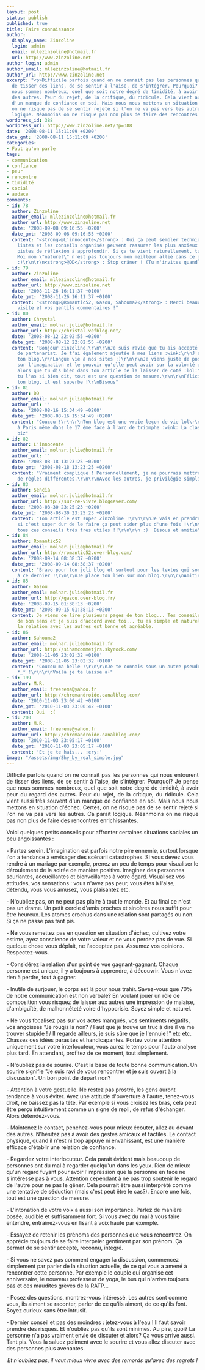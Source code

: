 ```yaml
---
layout: post
status: publish
published: true
title: Faire connaissance
author:
  display_name: Zinzoline
  login: admin
  email: mllezinzoline@hotmail.fr
  url: http://www.zinzoline.net
author_login: admin
author_email: mllezinzoline@hotmail.fr
author_url: http://www.zinzoline.net
excerpt: "<p>Difficile parfois quand on ne connait pas les personnes qui nous entourent
  de tisser des liens, de se sentir à l'aise, de s'intégrer. Pourquoi? Je pense que
  nous sommes nombreux, quel que soit notre degré de timidité, à avoir peur du regard
  des autres. Peur du rejet, de la critique, du ridicule. Cela vient aussi très souvent
  d'un manque de confiance en soi. Mais nous nous mettons en situation d'échec. Certes,
  on ne risque pas de se sentir rejeté si l'on ne va pas vers les autres. Ca parait
  logique. Néanmoins on ne risque pas non plus de faire des rencontres enrichissantes.</p>"
wordpress_id: 388
wordpress_url: http://www.zinzoline.net/?p=388
date: '2008-08-11 15:11:09 +0200'
date_gmt: '2008-08-11 15:11:09 +0200'
categories:
- Faut qu'on parle
tags:
- communication
- confiance
- peur
- rencontre
- timidité
- social
- audace
comments:
- id: 78
  author: Zinzoline
  author_email: mllezinzoline@hotmail.fr
  author_url: http://www.zinzoline.net
  date: '2008-09-08 09:16:55 +0200'
  date_gmt: '2008-09-08 09:16:55 +0200'
  content: "<strong>@L'innocente</strong> : Oui ça peut sembler technique mais les
    listes et les conseils organisés peuvent rassurer les plus anxieux et donner des
    pistes de réflexion à approfondir. Si ça te vient naturellement, tu es chanceuse.
    Moi mon \"naturel\" n'est pas toujours mon meilleur allié dans ce genre de situations
    :)\r\n\r\n<strong>@DD</strong> : Stop crâner ! (Tu m'invites quand? :lol:)"
- id: 79
  author: Zinzoline
  author_email: mllezinzoline@hotmail.fr
  author_url: http://www.zinzoline.net
  date: '2008-11-26 16:11:37 +0100'
  date_gmt: '2008-11-26 16:11:37 +0100'
  content: "<strong>@Romantic52, Gazou, Sahouma2</strong> : Merci beaucoup pour votre
    visite et vos gentils commentaires !"
- id: 80
  author: Chrystal
  author_email: molnar.julie@hotmail.fr
  author_url: http://christal.vefblog.net/
  date: '2008-08-12 22:02:55 +0200'
  date_gmt: '2008-08-12 22:02:55 +0200'
  content: "Bonjour Zinzoline,\r\n\r\nJe suis ravie que tu ais accepté ma demande
    de partenariat. Je t'ai également ajoutée à mes liens :wink:\r\nJ'aime beaucoup
    ton blog.\r\nLongue vie à nos sites :)\r\n\r\nJe viens juste de poster un article
    sur l'imagination et le pouvoir qu'elle peut avoir sur la volonté et la motivation,
    alors que tu dis bien dans ton article de la laisser de coté :lol:\r\nMais comme
    tu l'as si bien dit, tout est une question de mesure.\r\n\r\nFélicitation pour
    ton blog, il est superbe !\r\nBisous"
- id: 81
  author: DD
  author_email: molnar.julie@hotmail.fr
  author_url: ''
  date: '2008-08-16 15:34:49 +0200'
  date_gmt: '2008-08-16 15:34:49 +0200'
  content: "Coucou !\r\n\r\nTon blog est une vraie leçon de vie lol\r\nOui j'habite
    à Paris même dans le 17 ème face à l'arc de triomphe :wink: La classe\r\n\r\nGros
    biz"
- id: 82
  author: L'innocente
  author_email: molnar.julie@hotmail.fr
  author_url: ''
  date: '2008-08-18 13:23:25 +0200'
  date_gmt: '2008-08-18 13:23:25 +0200'
  content: "Vraiment compliqué ! Personnellement, je ne pourrais mettre en œuvre autant
    de règles différentes.\r\n\r\nAvec les autres, je privilégie simplicité et sincérité."
- id: 83
  author: Sencia
  author_email: molnar.julie@hotmail.fr
  author_url: http://sur-re-vivre.blog4ever.com/
  date: '2008-08-30 23:25:23 +0200'
  date_gmt: '2008-08-30 23:25:23 +0200'
  content: "Ton article est super Zinzoline !\r\n\r\nJe vais en prendre note car même
    si c'est super dur de le faire ça peut aider plus d'une fois !\r\n\r\nMerci pour
    tous ces conseils très très utiles !!\r\n\r\n :)  Bisous et amitié"
- id: 84
  author: Romantic52
  author_email: molnar.julie@hotmail.fr
  author_url: http://romantic52.over-blog.com/
  date: '2008-09-14 08:38:37 +0200'
  date_gmt: '2008-09-14 08:38:37 +0200'
  content: "Bravo pour ton joli blog et surtout pour les textes qui sont affiliés
    à ce dernier !\r\n\r\nJe place ton lien sur mon blog.\r\n\r\nAmitié\r\nLionel"
- id: 85
  author: Gazou
  author_email: molnar.julie@hotmail.fr
  author_url: http://gazou.over-blog.fr/
  date: '2008-09-15 01:38:13 +0200'
  date_gmt: '2008-09-15 01:38:13 +0200'
  content: Je viens de lire plusieurs pages de ton blog... Tes conseils sont plein
    de bon sens et je suis d'accord avec toi... tu es simple et naturelle... en plus
    la relation avec les autres est bonne et agréable.
- id: 86
  author: Sahouma2
  author_email: molnar.julie@hotmail.fr
  author_url: http://sihamcommetjrs.skyrock.com/
  date: '2008-11-05 23:02:32 +0100'
  date_gmt: '2008-11-05 23:02:32 +0100'
  content: "Coucou ma belle !\r\n\r\nJe te connais sous un autre pseudo et je t'adore
    *_* !\r\n\r\nVoilà je te laisse a+"
- id: 199
  author: M.R.
  author_email: freerems@yahoo.fr
  author_url: http://chromandroide.canalblog.com/
  date: '2010-11-03 23:00:42 +0100'
  date_gmt: '2010-11-03 23:00:42 +0100'
  content: Oui  :(
- id: 200
  author: M.R.
  author_email: freerems@yahoo.fr
  author_url: http://chromandroide.canalblog.com/
  date: '2010-11-03 23:05:17 +0100'
  date_gmt: '2010-11-03 23:05:17 +0100'
  content: 'Et je te hais... :cry:'
image: "/assets/img/Shy_by_real_simple.jpg"
---
```

<p style="text-align: justify;">Difficile parfois quand on ne connait pas les personnes qui nous entourent de tisser des liens, de se sentir à l'aise, de s'intégrer. Pourquoi? Je pense que nous sommes nombreux, quel que soit notre degré de timidité, à avoir peur du regard des autres. Peur du rejet, de la critique, du ridicule. Cela vient aussi très souvent d'un manque de confiance en soi. Mais nous nous mettons en situation d'échec. Certes, on ne risque pas de se sentir rejeté si l'on ne va pas vers les autres. Ca parait logique. Néanmoins on ne risque pas non plus de faire des rencontres enrichissantes.<a id="more"></a><a id="more-388"></a></p>
<p>Voici quelques petits conseils pour affronter certaines situations sociales un peu angoissantes :</p>
<p>- Partez serein. L'imagination est parfois notre pire ennemie, surtout lorsque l'on a tendance à envisager des scénarii catastrophes. Si vous devez vous rendre à un mariage par exemple, prenez un peu de temps pour visualiser le déroulement de la soirée de manière positive. Imaginez des personnes souriantes, accueillantes et bienveillantes à votre égard. Visualisez vos attitudes, vos sensations : vous n'avez pas peur, vous êtes à l'aise, détendu, vous vous amusez, vous plaisantez etc.</p>
<p>- N'oubliez pas, on ne peut pas plaire à tout le monde. Et au final ce n'est pas un drame. Un petit cercle d'amis proches et sincères nous suffit pour être heureux. Les atomes crochus dans une relation sont partagés ou non. Si ça ne passe pas tant pis.</p>
<p>- Ne vous remettez pas en question en situation d'échec, cultivez votre estime, ayez conscience de votre valeur et ne vous perdez pas de vue. Si quelque chose vous déplait, ne l'acceptez pas. Assumez vos opinions. Respectez-vous.</p>
<p>- Considérez la relation d'un point de vue gagnant-gagnant. Chaque personne est unique, il y a toujours à apprendre, à découvrir. Vous n'avez rien à perdre, tout à gagner.</p>
<p>- Inutile de surjouer, le corps est là pour nous trahir. Savez-vous que 70% de notre communication est non verbale? En voulant jouer un rôle de composition vous risquez de laisser aux autres une impression de malaise, d'ambiguïté, de malhonnêteté voire d'hypocrisie. Soyez simple et naturel.</p>
<p>- Ne vous focalisez pas sur vos actes manqués, vos sentiments négatifs, vos angoisses "Je rougis là non? / Faut que je trouve un truc à dire il va me trouver stupide ! / Il regarde ailleurs, je suis sûre que je l'ennuie !" etc etc. Chassez ces idées parasites et handicapantes. Portez votre attention uniquement sur votre interlocuteur, vous aurez le temps pour l'auto analyse plus tard. En attendant, profitez de ce moment, tout simplement.</p>
<p>- N'oubliez pas de sourire. C'est la base de toute bonne communication. Un sourire signifie "Je suis ravi de vous rencontrer et je suis ouvert à la discussion". Un bon point de départ non?</p>
<p>- Attention à votre gestuelle. Ne restez pas prostré, les gens auront tendance à vous éviter. Ayez une attitude d'ouverture à l'autre, tenez-vous droit, ne baissez pas la tête. Par exemple si vous croisez les bras, cela peut être perçu intuitivement comme un signe de repli, de refus d'échanger. Alors détendez-vous.</p>
<p>- Maintenez le contact, penchez-vous pour mieux écouter, allez au devant des autres. N'hésitez pas à avoir des gestes amicaux et tactiles. Le contact physique, quand il n'est ni trop appuyé ni envahissant, est une manière efficace d'établir une relation de confiance.</p>
<p>- Regardez votre interlocuteur. Cela parait évident mais beaucoup de personnes ont du mal à regarder quelqu'un dans les yeux. Rien de mieux qu'un regard fuyant pour avoir l'impression que la personne en face ne s'intéresse pas à vous. Attention cependant à ne pas trop soutenir le regard de l'autre pour ne pas le gêner. Cela pourrait être aussi interprété comme une tentative de séduction (mais c'est peut être le cas?). Encore une fois, tout est une question de mesure.</p>
<p>- L'intonation de votre voix a aussi son importance. Parlez de manière posée, audible et suffisamment fort. Si vous avez du mal à vous faire entendre, entrainez-vous en lisant à voix haute par exemple.</p>
<p>- Essayez de retenir les prénoms des personnes que vous rencontrez. On apprécie toujours de se faire interpeler gentiment par son prénom. Ça permet de se sentir accepté, reconnu, intégré.</p>
<p>- Si vous ne savez pas comment engager la discussion, commencez simplement par parler de la situation actuelle, de ce qui vous a amené à rencontrer cette personne. Par exemple le couple qui organise cet anniversaire, le nouveau professeur de yoga, le bus qui n'arrive toujours pas et ces maudites grèves de la RATP...</p>
<p>- Posez des questions, montrez-vous intéressé. Les autres sont comme vous, ils aiment se raconter, parler de ce qu'ils aiment, de ce qu'ils font. Soyez curieux sans être intrusif.</p>
<p>- Dernier conseil et pas des moindres : jetez-vous à l'eau ! Il faut savoir prendre des risques. Et n'oubliez pas qu'ils sont minimes. Au pire, quoi? La personne n'a pas vraiment envie de discuter et alors? Ça vous arrive aussi. Tant pis. Vous la saluez poliment avec le sourire et vous allez discuter avec des personnes plus avenantes.</p>
<p style="text-align: center;"><em>Et n'oubliez pas, il vaut mieux vivre avec des remords qu'avec des regrets !</p>
<p></em></p>
